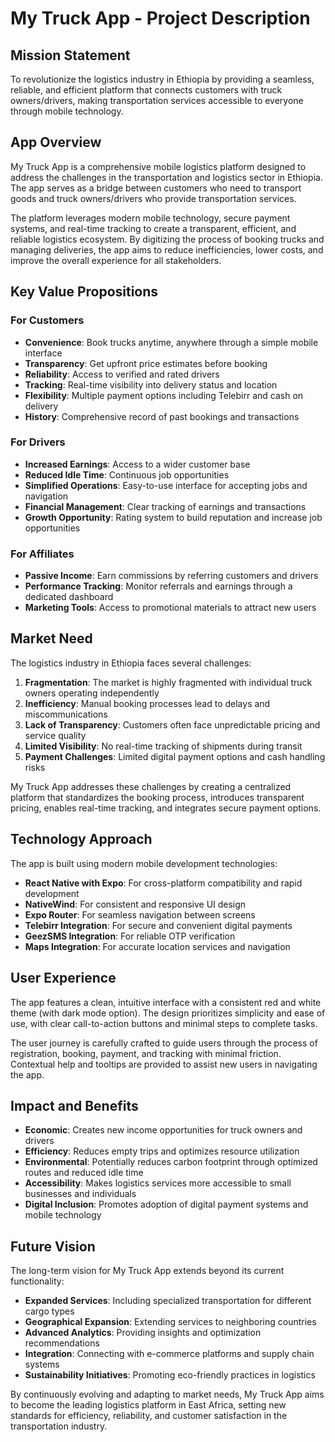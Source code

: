 # My Truck App - Project Description

## Mission Statement

To revolutionize the logistics industry in Ethiopia by providing a seamless, reliable, and efficient platform that connects customers with truck owners/drivers, making transportation services accessible to everyone through mobile technology.

## App Overview

My Truck App is a comprehensive mobile logistics platform designed to address the challenges in the transportation and logistics sector in Ethiopia. The app serves as a bridge between customers who need to transport goods and truck owners/drivers who provide transportation services.

The platform leverages modern mobile technology, secure payment systems, and real-time tracking to create a transparent, efficient, and reliable logistics ecosystem. By digitizing the process of booking trucks and managing deliveries, the app aims to reduce inefficiencies, lower costs, and improve the overall experience for all stakeholders.

## Key Value Propositions

### For Customers

- **Convenience**: Book trucks anytime, anywhere through a simple mobile interface
- **Transparency**: Get upfront price estimates before booking
- **Reliability**: Access to verified and rated drivers
- **Tracking**: Real-time visibility into delivery status and location
- **Flexibility**: Multiple payment options including Telebirr and cash on delivery
- **History**: Comprehensive record of past bookings and transactions

### For Drivers

- **Increased Earnings**: Access to a wider customer base
- **Reduced Idle Time**: Continuous job opportunities
- **Simplified Operations**: Easy-to-use interface for accepting jobs and navigation
- **Financial Management**: Clear tracking of earnings and transactions
- **Growth Opportunity**: Rating system to build reputation and increase job opportunities

### For Affiliates

- **Passive Income**: Earn commissions by referring customers and drivers
- **Performance Tracking**: Monitor referrals and earnings through a dedicated dashboard
- **Marketing Tools**: Access to promotional materials to attract new users

## Market Need

The logistics industry in Ethiopia faces several challenges:

1. **Fragmentation**: The market is highly fragmented with individual truck owners operating independently
2. **Inefficiency**: Manual booking processes lead to delays and miscommunications
3. **Lack of Transparency**: Customers often face unpredictable pricing and service quality
4. **Limited Visibility**: No real-time tracking of shipments during transit
5. **Payment Challenges**: Limited digital payment options and cash handling risks

My Truck App addresses these challenges by creating a centralized platform that standardizes the booking process, introduces transparent pricing, enables real-time tracking, and integrates secure payment options.

## Technology Approach

The app is built using modern mobile development technologies:

- **React Native with Expo**: For cross-platform compatibility and rapid development
- **NativeWind**: For consistent and responsive UI design
- **Expo Router**: For seamless navigation between screens
- **Telebirr Integration**: For secure and convenient digital payments
- **GeezSMS Integration**: For reliable OTP verification
- **Maps Integration**: For accurate location services and navigation

## User Experience

The app features a clean, intuitive interface with a consistent red and white theme (with dark mode option). The design prioritizes simplicity and ease of use, with clear call-to-action buttons and minimal steps to complete tasks.

The user journey is carefully crafted to guide users through the process of registration, booking, payment, and tracking with minimal friction. Contextual help and tooltips are provided to assist new users in navigating the app.

## Impact and Benefits

- **Economic**: Creates new income opportunities for truck owners and drivers
- **Efficiency**: Reduces empty trips and optimizes resource utilization
- **Environmental**: Potentially reduces carbon footprint through optimized routes and reduced idle time
- **Accessibility**: Makes logistics services more accessible to small businesses and individuals
- **Digital Inclusion**: Promotes adoption of digital payment systems and mobile technology

## Future Vision

The long-term vision for My Truck App extends beyond its current functionality:

- **Expanded Services**: Including specialized transportation for different cargo types
- **Geographical Expansion**: Extending services to neighboring countries
- **Advanced Analytics**: Providing insights and optimization recommendations
- **Integration**: Connecting with e-commerce platforms and supply chain systems
- **Sustainability Initiatives**: Promoting eco-friendly practices in logistics

By continuously evolving and adapting to market needs, My Truck App aims to become the leading logistics platform in East Africa, setting new standards for efficiency, reliability, and customer satisfaction in the transportation industry.
